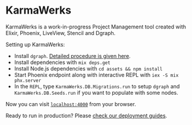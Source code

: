 # KarmaWerks

KarmaWerks is a work-in-progress Project Management tool created with Elixir, Phoenix, LiveView, Stencil and Dgraph.

Setting up KarmaWerks:

* Install `dgraph`. [Detailed procedure is given here](https://docs.dgraph.io/get-started#step-1-install-dgraph).
* Install dependencies with `mix deps.get`
* Install Node.js dependencies with `cd assets && npm install`
* Start Phoenix endpoint along with interactive REPL with `iex -S mix phx.server`
* In the `REPL`, type `KarmaWerks.DB.Migrations.run` to setup `dgraph` and `KarmaWerks.DB.Seeds.run` if you want to populate with some nodes.

Now you can visit [`localhost:4000`](http://localhost:4000) from your browser.

Ready to run in production? Please [check our deployment guides](https://hexdocs.pm/phoenix/deployment.html).
